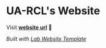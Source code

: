 
# UA-RCL's Website

Visit **[website url](#)** 🚀

_Built with [Lab Website Template](https://greene-lab.gitbook.io/lab-website-template-docs)_

